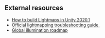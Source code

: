 ## External resources 
- [How to build Lightmaps in Unity 2020.1](https://www.youtube.com/watch?v=KJ4fl-KBDR8)
- [Official lightmapping troubleshooting guide.](https://discussions.unity.com/t/lightmapping-troubleshooting-guide/895352)
- [Global illumination roadmap](https://portal.productboard.com/8ufdwj59ehtmsvxenjumxo82/tabs/64-global-illumination)
